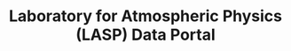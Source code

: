 ---
programmatic_access: through pysatSpaceWeather
record_last_updated: Mon, 14 Feb 2022 17:44:48 GMT
relationship_description: Used by the CU SpWx TREC
relationships:
- cu_spwx_trec
shortname: lasp
title: Laboratory for Atmospheric Physics (LASP) Data Portal
type: portal
uuid: 7bd860cf-1e35-4e8d-9973-3e8b79250012
website_link: https://lasp.colorado.edu/home/mission-ops-data/data-systems/data-products/
---